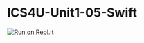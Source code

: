 # ICS4U-Unit1-05-Swift

[![Run on Repl.it](https://repl.it/badge/github/jaeyoon-lee2/ICS4U-Unit1-05-Swift)](https://repl.it/github/jaeyoon-lee2/ICS4U-Unit1-05-Swift)
